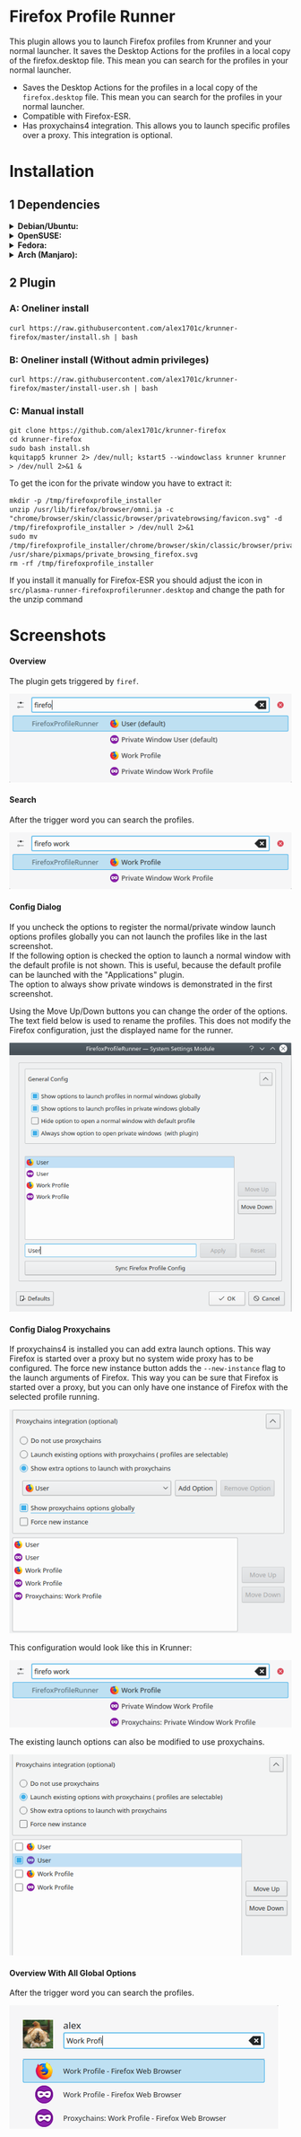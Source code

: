 # Firefox Profile Runner
This plugin allows you to launch Firefox profiles from Krunner and your normal launcher.
It saves the Desktop Actions for the profiles in a local copy of the firefox.desktop file.
This mean you can search for the profiles in your normal launcher.

- Saves the Desktop Actions for the profiles in a local copy of the `firefox.desktop` file. This mean you can search for the profiles in your normal launcher.
- Compatible with Firefox-ESR.
- Has proxychains4 integration. This allows you to launch specific profiles over a proxy. This integration is optional.

# Installation

## 1 Dependencies

<details>
<summary><b>Debian/Ubuntu:</b></summary>
  
```shell
sudo apt install cmake extra-cmake-modules build-essential libkf5runner-dev libkf5textwidgets-dev qtdeclarative5-dev gettext libkf5kcmutils-dev
```
  
</details>

<details>
<summary><b>OpenSUSE:</b></summary>
  
```shell
sudo zypper install cmake extra-cmake-modules libQt5Widgets5 libQt5Core5 libqt5-qtlocation-devel ki18n-devel ktextwidgets-devel kservice-devel krunner-devel gettext-tools kconfigwidgets-devel kcmutils-devel
```

</details>

<details>
<summary><b>Fedora:</b></summary>
  
```shell
sudo dnf install cmake extra-cmake-modules kf5-ki18n-devel kf5-kservice-devel kf5-krunner-devel kf5-ktextwidgets-devel gettext kf5-kcmutils-devel
```
  
</details>

<details>
<summary><b>Arch (Manjaro):</b></summary>
  
```shell
sudo pacman -S install cmake extra-cmake-modules kcmutils
```
  
</details>

## 2 Plugin

### A: Oneliner install

```shell
curl https://raw.githubusercontent.com/alex1701c/krunner-firefox/master/install.sh | bash
```

### B: Oneliner install (Without admin privileges)

```shell
curl https://raw.githubusercontent.com/alex1701c/krunner-firefox/master/install-user.sh | bash
```

### C: Manual install

```shell
git clone https://github.com/alex1701c/krunner-firefox
cd krunner-firefox
sudo bash install.sh
kquitapp5 krunner 2> /dev/null; kstart5 --windowclass krunner krunner > /dev/null 2>&1 &
```

To get the icon for the private window you have to extract it:
```shell
mkdir -p /tmp/firefoxprofile_installer
unzip /usr/lib/firefox/browser/omni.ja -c "chrome/browser/skin/classic/browser/privatebrowsing/favicon.svg" -d /tmp/firefoxprofile_installer > /dev/null 2>&1
sudo mv /tmp/firefoxprofile_installer/chrome/browser/skin/classic/browser/privatebrowsing/favicon.svg /usr/share/pixmaps/private_browsing_firefox.svg
rm -rf /tmp/firefoxprofile_installer
```
If you install it manually for Firefox-ESR you should adjust the icon in `src/plasma-runner-firefoxprofilerunner.desktop` and change the path for the unzip command

# Screenshots

#### Overview
The plugin gets triggered by `firef`.

![Overview](https://raw.githubusercontent.com/alex1701c/Screenshots/master/FirefoxProfileRunner/runner_profiles_overview.png)

#### Search
After the trigger word you can search the profiles. 

![Search](https://raw.githubusercontent.com/alex1701c/Screenshots/master/FirefoxProfileRunner/runner_profiles_search.png)

#### Config Dialog
If you uncheck the options to register the normal/private window launch options profiles globally you can not launch
the profiles like in the last screenshot.  
If the following option is checked the option to launch a normal window with the default profile is not shown.
This is useful, because the default profile can be launched with the "Applications" plugin.  
The option to always show private windows is demonstrated in the first screenshot.

Using the Move Up/Down buttons you can change the order of the options.   
The text field below is used to rename the profiles. This does not modify the Firefox
configuration, just the displayed name for the runner.  

![Config Dialog](https://raw.githubusercontent.com/alex1701c/Screenshots/master/FirefoxProfileRunner/general_config_dialog.png)

#### Config Dialog Proxychains
If proxychains4 is installed you can add extra launch options. This way Firefox is started over a proxy
but no system wide proxy has to be configured. The force new instance button adds the `--new-instance` flag to the launch arguments of Firefox. This way
you can be sure that Firefox is started over a proxy, but you can only have one instance of Firefox with 
the selected profile running.  

![Config Dialog Proxychains](https://raw.githubusercontent.com/alex1701c/Screenshots/master/FirefoxProfileRunner/config_proxychains_extra.png)

This configuration would look like this in Krunner:

![Proxychains Config Example](https://raw.githubusercontent.com/alex1701c/Screenshots/master/FirefoxProfileRunner/runner_profiles_search_proxychains.png)

The existing launch options can also be modified to use proxychains.

![Config Dialog Proxychains Change Existing](https://raw.githubusercontent.com/alex1701c/Screenshots/master/FirefoxProfileRunner/config_proxychains_existing.png)

#### Overview With All Global Options
After the trigger word you can search the profiles. 

![Overview With All Global Options](https://raw.githubusercontent.com/alex1701c/Screenshots/master/FirefoxProfileRunner/global_overview_proxychains.png)
